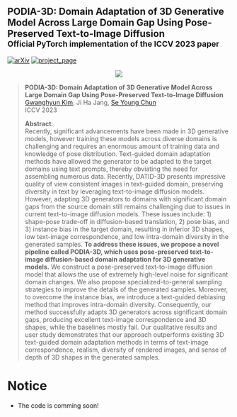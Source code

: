 ## PODIA-3D: Domain Adaptation of 3D Generative Model Across Large Domain Gap Using Pose-Preserved Text-to-Image Diffusion <br><sub>Official PyTorch implementation of the ICCV 2023 paper</sub>

[![arXiv](https://img.shields.io/badge/arXiv-2304.01900-red)](https://arxiv.org/abs/2304.01900) [![project_page](https://img.shields.io/badge/-project%20page-green)](https://gwang-kim.github.io/podia_3d/)

[//]: # ()
[//]: # ([![arXiv]&#40;https://img.shields.io/badge/paper-cvpr2022-cyan&#41;]&#40;https://openaccess.thecvf.com/content/CVPR2022/html/Kim_DiffusionCLIP_Text-Guided_Diffusion_Models_for_Robust_Image_Manipulation_CVPR_2022_paper.html&#41; [![arXiv]&#40;https://img.shields.io/badge/arXiv-2110.02711-red&#41;]&#40;https://arxiv.org/abs/2110.02711&#41;)

[//]: # ([![video]&#40;https://img.shields.io/badge/video-green&#41;]&#40;https://youtu.be/YVCtaXw6fw8&#41; [![poster]&#40;https://img.shields.io/badge/poster-orange&#41;]&#40;https://drive.google.com/file/d/1QgRFIRba492dCZ6v7BcZB9zqyp91aTjL/view?usp=sharing&#41; )

<p align="center">

  <img src="assets/podia_3d_result.gif" />


</p> 

[comment]: <> (![]&#40;imgs/main1.png&#41;)

[comment]: <> (![]&#40;imgs/main2.png&#41;)

> **PODIA-3D: Domain Adaptation of 3D Generative Model Across Large Domain Gap Using Pose-Preserved Text-to-Image Diffusion**<br>
> [Gwanghyun Kim](https://gwang-kim.github.io/), Ji Ha Jang, [Se Young Chun](https://icl.snu.ac.kr/pi) <br>
> ICCV 2023<br>
> 
>**Abstract**: <br>
Recently, significant advancements have been made in 3D generative models, however training these models across diverse domains is challenging and requires an enormous amount of training data and knowledge of pose distribution.
Text-guided domain adaptation methods have allowed the generator to be adapted to the target domains using text prompts, thereby obviating the need for assembling numerous data. Recently, DATID-3D presents impressive quality of view consistent images in text-guided domain, preserving diversity in text by leveraging text-to-image diffusion models. However, adapting 3D generators to domains with significant domain gaps from the source domain still remains challenging due to issues in current text-to-image diffusion models. These issues include: 1) shape-pose trade-off in diffusion-based translation, 2) pose bias, and 3) instance bias in the target domain, resulting in inferior 3D shapes, low text-image correspondence, and low intra-domain diversity in the generated samples.
**To address these issues, we propose a novel pipeline called PODIA-3D, which uses pose-preserved text-to-image diffusion-based domain adaptation for 3D generative models.** We construct a pose-preserved text-to-image diffusion model that allows the use of extremely high-level noise for significant domain changes. We also propose specialized-to-general sampling strategies to improve the details of the generated samples. Moreover, to overcome the instance bias, we introduce a text-guided debiasing method that improves intra-domain diversity. Consequently, our method successfully adapts 3D generators across significant domain gaps, producing excellent text-image correspondence and 3D shapes, while the baselines mostly fail. Our qualitative results and user study demonstrates that our approach outperforms existing 3D text-guided domain adaptation methods in terms of text-image correspondence, realism, diversity of rendered images, and sense of depth of 3D shapes in the generated samples.
# Notice 
- The code is comming soon!